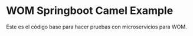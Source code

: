 # WOM Springboot Camel Example

Este es el código base para hacer pruebas con microservicios para WOM.
